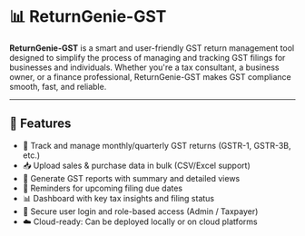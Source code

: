 # 📊 ReturnGenie-GST

**ReturnGenie-GST** is a smart and user-friendly GST return management tool designed to simplify the process of managing and tracking GST filings for businesses and individuals. Whether you're a tax consultant, a business owner, or a finance professional, ReturnGenie-GST makes GST compliance smooth, fast, and reliable.

---

## 🚀 Features

- 📅 Track and manage monthly/quarterly GST returns (GSTR-1, GSTR-3B, etc.)
- 📥 Upload sales & purchase data in bulk (CSV/Excel support)
- 🧾 Generate GST reports with summary and detailed views
- 🔔 Reminders for upcoming filing due dates
- 📊 Dashboard with key tax insights and filing status
- 🔐 Secure user login and role-based access (Admin / Taxpayer)
- ☁️ Cloud-ready: Can be deployed locally or on cloud platforms
